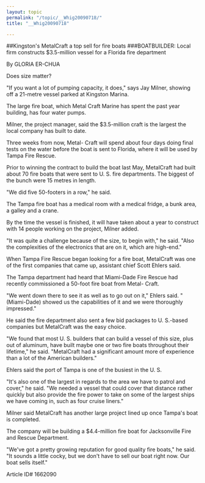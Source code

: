 ```yaml
---
layout: topic
permalink: "/topic/__Whig20090718/"
title: "__Whig20090718"

---
```


##Kingston's MetalCraft a top sell for fire boats
###BOATBUILDER: Local firm constructs $3.5-million vessel for a Florida fire department

By GLORIA ER-CHUA

<div class="column2">

Does size matter?

"If you want a lot of pumping capacity, it does," says Jay Milner, showing off a 21-metre vessel parked at Kingston Marina.

The large fire boat, which Metal Craft Marine has spent the past year building, has four water pumps.

Milner, the project manager, said the $3.5-million craft is the largest the local company has built to date.

Three weeks from now, Metal- Craft will spend about four days doing final tests on the water before the boat is sent to Florida, where it will be used by Tampa Fire Rescue.

Prior to winning the contract to build the boat last May, MetalCraft had built about 70 fire boats that were sent to U. S. fire departments. The biggest of the bunch were 15 metres in length.

"We did five 50-footers in a row," he said.

The Tampa fire boat has a medical room with a medical fridge, a bunk area, a galley and a crane.

By the time the vessel is finished, it will have taken about a year to construct with 14 people working on the project, Milner added.

"It was quite a challenge because of the size, to begin with," he said. "Also the complexities of the electronics that are on it, which are high-end."

When Tampa Fire Rescue began looking for a fire boat, MetalCraft was one of the first companies that came up, assistant chief Scott Ehlers said.

The Tampa department had heard that Miami-Dade Fire Rescue had recently commissioned a 50-foot fire boat from Metal- Craft.

"We went down there to see it as well as to go out on it," Ehlers said. "(Miami-Dade) showed us the capabilities of it and we were thoroughly impressed."

He said the fire department also sent a few bid packages to U. S.-based companies but MetalCraft was the easy choice.

"We found that most U. S. builders that can build a vessel of this size, plus out of aluminum, have built maybe one or two fire boats throughout their lifetime," he said. "MetalCraft had a significant amount more of experience than a lot of the American builders."

Ehlers said the port of Tampa is one of the busiest in the U. S.

"It's also one of the largest in regards to the area we have to patrol and cover," he said. "We needed a vessel that could cover that distance rather quickly but also provide the fire power to take on some of the largest ships we have coming in, such as four cruise liners."

Milner said MetalCraft has another large project lined up once Tampa's boat is completed.

The company will be building a $4.4-million fire boat for Jacksonville Fire and Rescue Department.

"We've got a pretty growing reputation for good quality fire boats," he said. "It sounds a little cocky, but we don't have to sell our boat right now. Our boat sells itself."

</div>

Article ID# 1662090


